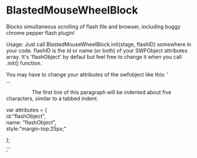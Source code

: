 BlastedMouseWheelBlock
======================

Blocks simultaneous scrolling of flash file and browser, including buggy chrome pepper flash plugin!

Usage:
Just call BlastedMouseWheelBlock.init(stage, flashID) somewhere in your code.
flashID is the id or name (or both) of your SWFObject attributes array. 
It's 'flashObject' by defaul but feel free to change it when you call .init() function.

You may have to change your attributes of the swfobject like this:
'<br>
...<br>

<p style="text-indent: 5em;">
The first line of this paragraph will be indented about five characters, similar to a tabbed indent.
</p>

var attributes = {<br>
id:"flashObject",<br>
name: "flashObject",<br>
style:"margin-top:25px;"<br>

};<br>
...<br>
'
